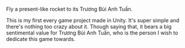 Fly a present-like rocket to its Trương Bùi Anh Tuấn.

This is my first every game project made in Unity. It's super simple and there's nothing too crazy about it. Though saying that, it bears a big sentimental value for Trương Bùi Anh Tuấn, who is the person I wish to dedicate this game towards.

